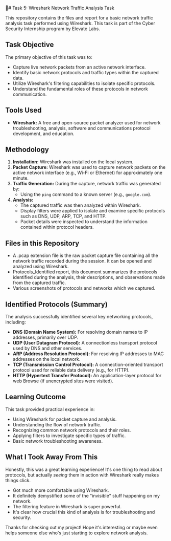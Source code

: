 
🦈# Task 5: Wireshark Network Traffic Analysis Task

This repository contains the files and report for a basic network traffic analysis task performed using Wireshark. This task is part of the Cyber Security Internship program by Elevate Labs.

## Task Objective

The primary objective of this task was to:
* Capture live network packets from an active network interface.
* Identify basic network protocols and traffic types within the captured data.
* Utilize Wireshark's filtering capabilities to isolate specific protocols.
* Understand the fundamental roles of these protocols in network communication.

## Tools Used

* **Wireshark:** A free and open-source packet analyzer used for network troubleshooting, analysis, software and communications protocol development, and education.

## Methodology

1.  **Installation:** Wireshark was installed on the local system.
2.  **Packet Capture:** Wireshark was used to capture network packets on the active network interface (e.g., Wi-Fi or Ethernet) for approximately one minute.
3.  **Traffic Generation:** During the capture, network traffic was generated by:
    * Using the `ping` command to a known server (e.g., `google.com`).
4.  **Analysis:**
    * The captured traffic was then analyzed within Wireshark.
    * Display filters were applied to isolate and examine specific protocols such as DNS, UDP, ARP, TCP, and HTTP.
    * Packet details were inspected to understand the information contained within protocol headers.

## Files in this Repository

* A .pcap extension file is the raw packet capture file containing all the network traffic recorded during the session. It can be opened and analyzed using Wireshark.
* Protocols_Identified report, this document summarizes the protocols identified during the analysis, their descriptions, and observations made from the captured traffic.
* Various screenshots of protocols and networks which we captured.

## Identified Protocols (Summary)

The analysis successfully identified several key networking protocols, including:
* **DNS (Domain Name System):** For resolving domain names to IP addresses, primarily over UDP.
* **UDP (User Datagram Protocol):** A connectionless transport protocol used by DNS and other services.
* **ARP (Address Resolution Protocol):** For resolving IP addresses to MAC addresses on the local network.
* **TCP (Transmission Control Protocol):** A connection-oriented transport protocol used for reliable data delivery (e.g., for HTTP).
* **HTTP (Hypertext Transfer Protocol):** An application-layer protocol for web Browse (if unencrypted sites were visited).

## Learning Outcome

This task provided practical experience in:
* Using Wireshark for packet capture and analysis.
* Understanding the flow of network traffic.
* Recognizing common network protocols and their roles.
* Applying filters to investigate specific types of traffic.
* Basic network troubleshooting awareness.
  
## What I Took Away From This

Honestly, this was a great learning experience! It's one thing to read about protocols, but actually *seeing* them in action with Wireshark really makes things click.
* Got much more comfortable using Wireshark.
* It definitely demystified some of the "invisible" stuff happening on my network.
* The filtering feature in Wireshark is super powerful.
* It's clear how crucial this kind of analysis is for troubleshooting and security.

Thanks for checking out my project! Hope it's interesting or maybe even helps someone else who's just starting to explore network analysis.
